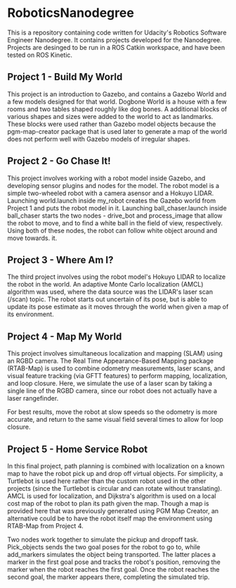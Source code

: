 # RoboticsNanodegree

This is a repository containing code written for Udacity's Robotics Software Engineer Nanodegree. It contains projects developed for the Nanodegree. Projects are desinged to be run in a ROS Catkin workspace, and have been tested on ROS Kinetic.

## Project 1 - Build My World

This project is an introduction to Gazebo, and contains a Gazebo World and a few models designed for that world. Dogbone World is a house with a few rooms and two tables shaped roughly like dog bones. A additional blocks of various shapes and sizes were added to the world to act as landmarks. These blocks were used rather than Gazebo model objects because the pgm-map-creator package that is used later to generate a map of the world does not perform well with Gazebo models of irregular shapes.

## Project 2 - Go Chase It!

This project involves working with a robot model inside Gazebo, and developing sensor plugins and nodes for the model. The robot model is a simple two-wheeled robot with a camera asensor and a Hokuyo LIDAR. Launching world.launch inside my_robot creates the Gazebo world from Project 1 and puts the robot model in it. Launching ball_chaser.launch inside ball_chaser starts the two nodes - drive_bot and process_image that allow the robot to move, and to find a white ball in the field of view, respectively. Using both of these nodes, the robot can follow white object around and move towards. it.

## Project 3 - Where Am I?

The third project involves using the robot model's Hokuyo LIDAR to localize the robot in the world. An adaptive Monte Carlo localization (AMCL) algorithm was used, where the data source was the LIDAR's laser scan (/scan) topic. The robot starts out uncertain of its pose, but is able to update its pose estimate as it moves through the world when given a map of its environment.

## Project 4 - Map My World

This project involves simultaneous localization and mapping (SLAM) using an RGBD camera. The Real Time Appearance-Based Mapping package (RTAB-Map) is used to combine odometry measurements, laser scans, and visual feature tracking (via GFTT features) to perform mapping, localization, and loop closure. Here, we simulate the use of a laser scan by taking a single line of the RGBD camera, since our robot does not actually have a laser rangefinder.

For best results, move the robot at slow speeds so the odometry is more accurate, and return to the same visual field several times to allow for loop closure.

## Project 5 - Home Service Robot

In this final project, path planning is combined with localization on a known map to have the robot pick up and drop off virtual objects. For simplicity, a Turtlebot is used here rather than the custom robot used in the other projects (since the Turtlebot is circular and can rotate without translating). AMCL is used for localization, and Dijkstra's algorithm is used on a local cost map of the robot to plan its path given the map. Though a map is provided here that was previously generated using PGM Map Creator, an alternative could be to have the robot itself map the environment using RTAB-Map from Project 4.

Two nodes work together to simulate the pickup and dropoff task. Pick_objects sends the two goal poses for the robot to go to, while add_markers simulates the object being transported. The latter places a marker in the first goal pose and tracks the robot's position, removing the marker when the robot reaches the first goal. Once the robot reaches the second goal, the marker appears there, completing the simulated trip.
